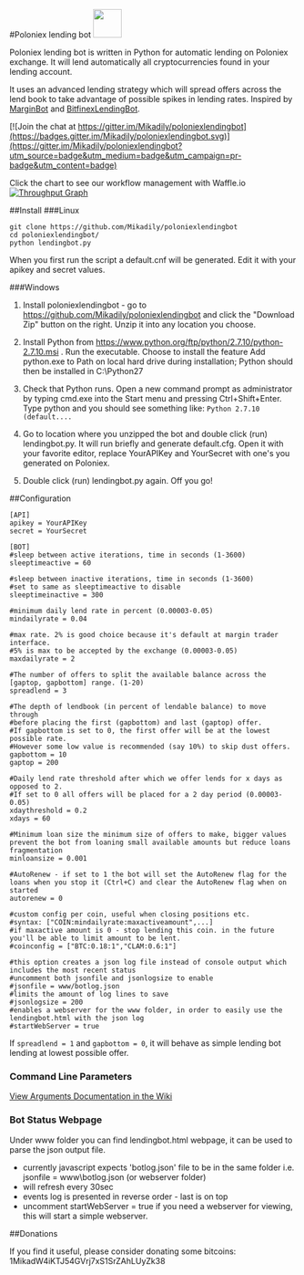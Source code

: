 #Poloniex lending bot <img src="https://nevet.me/public/icon.png" width="50">

Poloniex lending bot is written in Python for automatic lending on Poloniex exchange.
It will lend automatically all cryptocurrencies found in your lending account.

It uses an advanced lending strategy which will spread offers across the lend book to take advantage of possible spikes in lending rates. Inspired by [MarginBot](https://github.com/HFenter/MarginBot) and [BitfinexLendingBot](https://github.com/eAndrius/BitfinexLendingBot).

[![Join the chat at https://gitter.im/Mikadily/poloniexlendingbot](https://badges.gitter.im/Mikadily/poloniexlendingbot.svg)](https://gitter.im/Mikadily/poloniexlendingbot?utm_source=badge&utm_medium=badge&utm_campaign=pr-badge&utm_content=badge)

Click the chart to see our workflow management with Waffle.io
[![Throughput Graph](https://graphs.waffle.io/Mikadily/poloniexlendingbot/throughput.svg)](https://waffle.io/Mikadily/poloniexlendingbot/)

##Install
###Linux
```
git clone https://github.com/Mikadily/poloniexlendingbot
cd poloniexlendingbot/
python lendingbot.py
```
When you first run the script a default.cnf will be generated. Edit it with your apikey and secret values.

###Windows
1. Install poloniexlendingbot - go to https://github.com/Mikadily/poloniexlendingbot and click the "Download Zip" button on the right. Unzip it into any location you choose.
2. Install Python from https://www.python.org/ftp/python/2.7.10/python-2.7.10.msi . Run the executable. Choose to install the feature Add python.exe to Path on local hard drive during installation; Python should then be installed in C:\Python27
3. Check that Python runs. Open a new command prompt as administrator by typing cmd.exe into the Start menu and pressing Ctrl+Shift+Enter. Type python and you should see something like: `Python 2.7.10 (default....`
4. Go to location where you unzipped the bot and double click (run) lendingbot.py. It will run briefly and generate default.cfg. Open it with your favorite editor, replace YourAPIKey and YourSecret with one's you generated on Poloniex.

5. Double click (run) lendingbot.py again. Off you go!

##Configuration

```
[API]
apikey = YourAPIKey
secret = YourSecret

[BOT]
#sleep between active iterations, time in seconds (1-3600)
sleeptimeactive = 60

#sleep between inactive iterations, time in seconds (1-3600)
#set to same as sleeptimeactive to disable
sleeptimeinactive = 300

#minimum daily lend rate in percent (0.00003-0.05)
mindailyrate = 0.04

#max rate. 2% is good choice because it's default at margin trader interface.
#5% is max to be accepted by the exchange (0.00003-0.05)
maxdailyrate = 2

#The number of offers to split the available balance across the [gaptop, gapbottom] range. (1-20)
spreadlend = 3

#The depth of lendbook (in percent of lendable balance) to move through
#before placing the first (gapbottom) and last (gaptop) offer.
#If gapbottom is set to 0, the first offer will be at the lowest possible rate.
#However some low value is recommended (say 10%) to skip dust offers.
gapbottom = 10
gaptop = 200

#Daily lend rate threshold after which we offer lends for x days as opposed to 2.
#If set to 0 all offers will be placed for a 2 day period (0.00003-0.05)
xdaythreshold = 0.2
xdays = 60

#Minimum loan size the minimum size of offers to make, bigger values prevent the bot from loaning small available amounts but reduce loans fragmentation
minloansize = 0.001

#AutoRenew - if set to 1 the bot will set the AutoRenew flag for the loans when you stop it (Ctrl+C) and clear the AutoRenew flag when on started
autorenew = 0

#custom config per coin, useful when closing positions etc.
#syntax: ["COIN:mindailyrate:maxactiveamount",...]
#if maxactive amount is 0 - stop lending this coin. in the future you'll be able to limit amount to be lent.
#coinconfig = ["BTC:0.18:1","CLAM:0.6:1"]

#this option creates a json log file instead of console output which includes the most recent status
#uncomment both jsonfile and jsonlogsize to enable
#jsonfile = www/botlog.json
#limits the amount of log lines to save
#jsonlogsize = 200
#enables a webserver for the www folder, in order to easily use the lendingbot.html with the json log
#startWebServer = true
```

If `spreadlend = 1` and `gapbottom = 0`, it will behave as simple lending bot lending at lowest possible offer.

### Command Line Parameters
[View Arguments Documentation in the Wiki](https://github.com/Mikadily/poloniexlendingbot/wiki/Arguments)


### Bot Status Webpage
Under www folder you can find lendingbot.html webpage, it can be used to parse the json output file.
- currently javascript expects 'botlog.json' file to be in the same folder i.e. jsonfile = www\botlog.json (or webserver folder)
- will refresh every 30sec
- events log is presented in reverse order - last is on top
- uncomment startWebServer = true if you need a webserver for viewing, this will start a simple webserver.

##Donations

If you find it useful, please consider donating some bitcoins: 1MikadW4iKTJ54GVrj7xS1SrZAhLUyZk38
